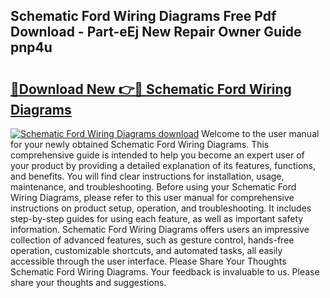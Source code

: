 ## Schematic Ford Wiring Diagrams Free Pdf Download - Part-eEj New Repair Owner Guide pnp4u

# <h2><a href="http://dfmwht.blite.top/?on=Schematic+Ford+Wiring+Diagrams">🔗Download New 👉🔴 Schematic Ford Wiring Diagrams</a></h2>

[![Schematic Ford Wiring Diagrams download](https://i.imgur.com/lujVjoI.png)](http://dfmwht.blite.top/?on=Schematic+Ford+Wiring+Diagrams)
Welcome to the user manual for your newly obtained Schematic Ford Wiring Diagrams. This comprehensive guide is intended to help you become an expert user of your product by providing a detailed explanation of its features, functions, and benefits. You will find clear instructions for installation, usage, maintenance, and troubleshooting. Before using your Schematic Ford Wiring Diagrams, please refer to this user manual for comprehensive instructions on product setup, operation, and troubleshooting. It includes step-by-step guides for using each feature, as well as important safety information. Schematic Ford Wiring Diagrams offers users an impressive collection of advanced features, such as gesture control, hands-free operation, customizable shortcuts, and automated tasks, all easily accessible through the user interface. Please Share Your Thoughts Schematic Ford Wiring Diagrams. Your feedback is invaluable to us. Please share your thoughts and suggestions.
